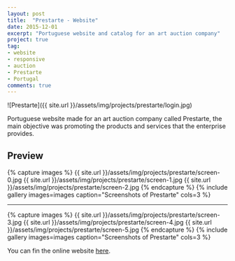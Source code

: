 ```yaml
---
layout: post
title:  "Prestarte - Website"
date: 2015-12-01
excerpt: "Portuguese website and catalog for an art auction company"
project: true
tag:
- website 
- responsive
- auction
- Prestarte
- Portugal
comments: true
---
```


![Prestarte]({{ site.url }}/assets/img/projects/prestarte/login.jpg)     
     
Portuguese website made for an art auction company called Prestarte, the main objective was promoting the products and services that the enterprise provides.

## Preview

{% capture images %}
	{{ site.url }}/assets/img/projects/prestarte/screen-0.jpg
	{{ site.url }}/assets/img/projects/prestarte/screen-1.jpg
	{{ site.url }}/assets/img/projects/prestarte/screen-2.jpg
{% endcapture %}
{% include gallery images=images caption="Screenshots of Prestarte" cols=3 %}

---

{% capture images %}
	{{ site.url }}/assets/img/projects/prestarte/screen-3.jpg
	{{ site.url }}/assets/img/projects/prestarte/screen-4.jpg
	{{ site.url }}/assets/img/projects/prestarte/screen-5.jpg
{% endcapture %}
{% include gallery images=images caption="Screenshots of Prestarte" cols=3 %}      
      
You can fin the online website [here](http://prestarte.pt/).      
